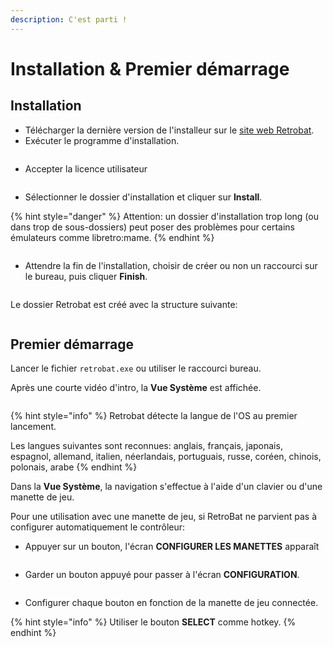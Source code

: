 ```yaml
---
description: C'est parti !
---
```


# Installation & Premier démarrage

## Installation

* Télécharger la dernière version de l'installeur sur le [site web Retrobat](https://www.retrobat.org/telechargement/).
* Exécuter le programme d'installation.

<div align="left">

<figure><img src="https://i.imgur.com/H8NWTZZ.png" alt=""><figcaption></figcaption></figure>

</div>

* Accepter la licence utilisateur

<div align="left">

<figure><img src="https://i.imgur.com/37GVyZG.png" alt=""><figcaption></figcaption></figure>

</div>

* Sélectionner le dossier d'installation et cliquer sur **Install**.

{% hint style="danger" %}
Attention: un dossier d'installation trop long (ou dans trop de sous-dossiers) peut poser des problèmes pour certains émulateurs comme libretro:mame.
{% endhint %}

<div align="left">

<figure><img src="https://i.imgur.com/iKfXli8.png" alt=""><figcaption></figcaption></figure>

</div>

* Attendre la fin de l'installation, choisir de créer ou non un raccourci sur le bureau, puis cliquer **Finish**.

<div align="left">

<figure><img src="https://i.imgur.com/qrIFugj.png" alt=""><figcaption></figcaption></figure>

</div>

Le dossier Retrobat est créé avec la structure suivante:

<div align="left">

<figure><img src="https://i.imgur.com/MwQl2t9.png" alt=""><figcaption></figcaption></figure>

</div>

## Premier démarrage

Lancer le fichier `retrobat.exe` ou utiliser le raccourci bureau.

Après une courte vidéo d'intro, la **Vue Système** est affichée.

<div align="left">

<figure><img src="https://i.imgur.com/rYYOluX.png" alt=""><figcaption></figcaption></figure>

</div>

{% hint style="info" %}
Retrobat détecte la langue de l'OS au premier lancement.&#x20;

Les langues suivantes sont reconnues: anglais, français, japonais, espagnol, allemand, italien, néerlandais, portuguais, russe, coréen, chinois, polonais, arabe
{% endhint %}

Dans la **Vue Système**, la navigation s'effectue à l'aide d'un clavier ou d'une manette de jeu.

Pour une utilisation avec une manette de jeu, si RetroBat ne parvient pas à configurer automatiquement le contrôleur:

* Appuyer sur un bouton, l'écran **CONFIGURER LES MANETTES** apparaît

<div align="left">

<figure><img src="https://i.imgur.com/eNTHkgt.png" alt=""><figcaption></figcaption></figure>

</div>

* Garder un bouton appuyé pour passer à l'écran **CONFIGURATION**.

<div align="left">

<figure><img src="https://i.imgur.com/yGkfqEt.png" alt=""><figcaption></figcaption></figure>

</div>

* Configurer chaque bouton en fonction de la manette de jeu connectée.&#x20;

{% hint style="info" %}
Utiliser le bouton **SELECT** comme hotkey.
{% endhint %}
